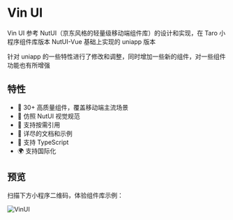 # Vin UI

Vin UI 参考 NutUI（京东风格的轻量级移动端组件库）的设计和实现，在 Taro 小程序组件库版本 NutUI-Vue 基础上实现的 uniapp 版本

针对 uniapp 的一些特性进行了修改和调整，同时增加一些新的组件，对一些组件功能也有所增强

## 特性

- 🚀 30+ 高质量组件，覆盖移动端主流场景
- 📖 仿照 NutUI 视觉规范
- 🍭 支持按需引用
- 📖 详尽的文档和示例
- 💪 支持 TypeScript
- 🌍 支持国际化

## 预览

扫描下方小程序二维码，体验组件库示例：

![VinUI](https://cdn.vingogo.cn/qrcode.jpg)
